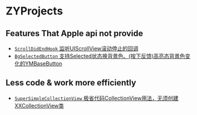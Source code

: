 # ZYProjects

## Features That Apple api not provide

* [`ScrollDidEndHook` 监听UIScrollView滚动停止的回调](https://github.com/wustzhy/ZYProjects/tree/master/ScrollDidEndHook)
* [`BgSelectedButton` 支持Selected状态换背景色、(按下反馈)高亮态背景色变化的YMBaseButton](https://github.com/wustzhy/ZYProjects/tree/master/BgSelectedButton)


## Less code & work more efficiently

* [`SuperSimpleCollectionView` 极省代码CollectionView用法，无须创建XXCollectionView类](https://github.com/wustzhy/ZYProjects/tree/master/SuperSimpleCollectionView)

